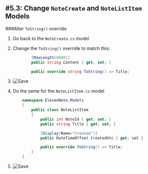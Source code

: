 #5.3: Change `NoteCreate` and `NoteListItem` Models
---
###Alter `ToString()` override
1. Go back to the `NoteCreate.cs` model
2. Change the `ToString()` override to match this:
    ```cs
            [MaxLength(8000)]
            public string Content { get; set; }  

            public override string ToString() => Title;  
    ```
3. ![Save](/assets/font-awesome-save.png)
4. Do the same for the `NoteListItem.cs` model

    ```cs
        namespace ElevenNote.Models
        {
            public class NoteListItem
            {
                public int NoteId { get; set; }
                public string Title { get; set; }    
    
                [Display(Name="Created")]
                public DateTimeOffset CreatedUtc { get; set }

                public override ToString() => Title;
            }
        }
    ```
5. ![Save](/assets/font-awesome-save.png)